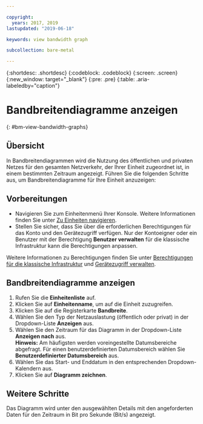 ```yaml
---

copyright:
  years: 2017, 2019
lastupdated: "2019-06-18"

keywords: view bandwidth graph

subcollection: bare-metal

---
```


{:shortdesc: .shortdesc}
{:codeblock: .codeblock}
{:screen: .screen}
{:new_window: target="_blank"}
{:pre: .pre}
{:table: .aria-labeledby="caption"}

# Bandbreitendiagramme anzeigen
{: #bm-view-bandwidth-graphs}

## Übersicht

In Bandbreitendiagrammen wird die Nutzung des öffentlichen und privaten Netzes für den gesamten Netzverkehr, der Ihrer Einheit zugeordnet ist, in einem bestimmten Zeitraum angezeigt. Führen Sie die folgenden Schritte aus, um Bandbreitendiagramme für Ihre Einheit anzuzeigen:

## Vorbereitungen
* Navigieren Sie zum Einheitenmenü Ihrer Konsole. Weitere Informationen finden Sie unter [Zu Einheiten navigieren](/docs/bare-metal?topic=virtual-servers-navigating-devices).
* Stellen Sie sicher, dass Sie über die erforderlichen Berechtigungen für das Konto und den Gerätezugriff verfügen. Nur der Kontoeigner oder ein Benutzer mit der Berechtigung **Benutzer verwalten** für die klassische Infrastruktur kann die Berechtigungen anpassen.

Weitere Informationen zu Berechtigungen finden Sie unter [Berechtigungen für die klassische Infrastruktur](/docs/iam?topic=iam-infrapermission#infrapermission) und [Gerätezugriff verwalten](/docs/bare-metal?topic=virtual-servers-managing-device-access).

## Bandbreitendiagramme anzeigen

1. Rufen Sie die **Einheitenliste** auf.
2. Klicken Sie auf **Einheitenname**, um auf die Einheit zuzugreifen.
3. Klicken Sie auf die Registerkarte **Bandbreite**.
4. Wählen Sie den Typ der Netzauslastung (öffentlich oder privat) in der Dropdown-Liste **Anzeigen** aus.
5. Wählen Sie den Zeitraum für das Diagramm in der Dropdown-Liste **Anzeigen nach** aus.<br/>**Hinweis:** Am häufigsten werden voreingestellte Datumsbereiche abgefragt. Für einen benutzerdefinierten Datumsbereich wählen Sie **Benutzerdefinierter Datumsbereich** aus.
6. Wählen Sie das Start- und Enddatum in den entsprechenden Dropdown-Kalendern aus.
7. Klicken Sie auf **Diagramm zeichnen**.

## Weitere Schritte

Das Diagramm wird unter den ausgewählten Details mit den angeforderten Daten für den Zeitraum in Bit pro Sekunde (Bit/s) angezeigt.
